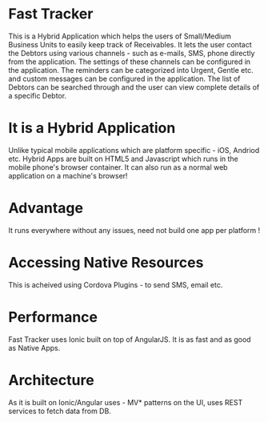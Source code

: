 Fast Tracker
=============
This is a Hybrid Application which helps the users of Small/Medium Business Units to easily keep track of Receivables. 
It lets the user contact the Debtors using various channels - such as e-mails, SMS, phone directly from the application.
The settings of these channels can be configured in the application. The reminders can be categorized into Urgent, Gentle etc. and custom messages can be configured in the application. The list of Debtors can be searched through and the user can view complete details of a specific Debtor.

It is a Hybrid Application
============================

Unlike typical mobile applications which are platform specific - iOS, Andriod etc. Hybrid Apps are built on HTML5 and Javascript which runs in the mobile phone's browser container.
It can also run as a normal web application on a machine's browser!

Advantage
==========

It runs everywhere without any issues, need not build one app per platform !

Accessing Native Resources
===========================
This is acheived using Cordova Plugins - to send SMS, email etc.

Performance
=============
Fast Tracker uses Ionic built on top of AngularJS. It is as fast and as good as Native Apps. 

Architecture
=============
As it is built on Ionic/Angular uses - MV* patterns on the UI, uses REST services to fetch data from DB.

